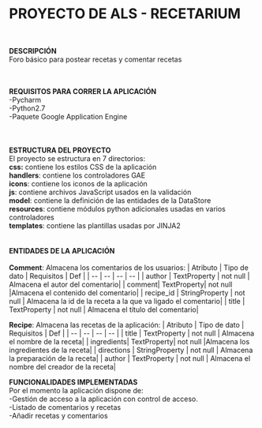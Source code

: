 # **PROYECTO DE ALS - RECETARIUM** <br/>
<br/>

**DESCRIPCIÓN**<br/>
Foro básico para postear recetas y comentar recetas<br/>
<br/>
<br/>

**REQUISITOS PARA CORRER LA APLICACIÓN**\
-Pycharm\
-Python2.7\
-Paquete Google Application Engine\
\
\
\
**ESTRUCTURA DEL PROYECTO**\
El proyecto se estructura en 7 directorios:\
**css:** contiene los estilos CSS de la aplicación\
**handlers**: contiene los controladores GAE\
**icons**: contiene los iconos de la aplicación\
**js**: contiene archivos JavaScript usados en la validación\
**model**: contiene la definición de las entidades de la DataStore\
**resources**: contiene módulos python adicionales usadas en varios controladores\
**templates**: contiene las plantillas usadas por JINJA2\
\
\
**ENTIDADES DE LA APLICACIÓN**\
\
**Comment**: Almacena los comentarios de los usuarios:
| Atributo | Tipo de dato | Requisitos | Def |
| -- | -- | -- | -- |
| author | TextProperty | not null | Almacena el autor del comentario|
| comment| TextProperty| not null |Almacena el contenido del comentario|
| recipe_id | StringProperty | not null | Almacena la id de la receta a la que va ligado el comentario|
| title | TextProperty | not null | Almacena el título del comentario|
<br />

**Recipe**: Almacena las recetas de la aplicación:
| Atributo | Tipo de dato | Requisitos | Def |
| -- | -- | -- | -- |
| title | TextProperty | not null | Almacena el nombre de la receta|
| ingredients| TextProperty| not null |Almacena los ingredientes de la receta|
| directions | StringProperty | not null | Almacena la preparación de la receta|
| author | TextProperty | not null | Almacena el nombre del creador de la receta|
<br/>

**FUNCIONALIDADES IMPLEMENTADAS**<br/>
Por el momento la aplicación dispone de:<br/>
-Gestión de acceso a la aplicación con control de acceso.<br/>
-Listado de comentarios y recetas<br/>
-Añadir recetas y comentarios<br/>



